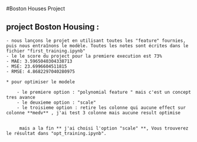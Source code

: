#Boston Houses Project


## project **Boston Housing** :
    - nous lançons le projet en utilisant toutes les "feature" fournies, puis nous entraînons le modèle. Toutes les notes sont écrites dans le fichier "first_training.ipynb"
    - le le score du project pour la premiere execution est 73%
    - MAE: 3.5965040304338713
    - MSE: 23.6996604511815
    - RMSE: 4.8682297040280975

    * pour optimiser le modele
    
        - le premiere option : "polynomial feature " mais c'est un concept tres avance
        - le deuxieme option : "scale" 
        - le troisieme option : retire les colonne qui aucune effect sur colonne **medv** , j'ai test 3 colonne mais aucune result optimise 


         mais a la fin ** j'ai choisi l'option "scale" **, Vous trouverez le résultat dans "opt_training.ipynb".
